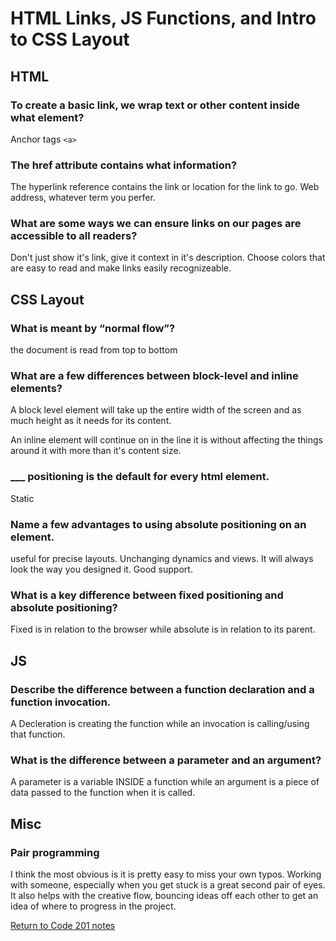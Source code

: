 # HTML Links, JS Functions, and Intro to CSS Layout

## HTML

### To create a basic link, we wrap text or other content inside what element?

Anchor tags `<a>`

### The href attribute contains what information?

The hyperlink reference contains the link or location for the link to go. Web address, whatever term you perfer.

### What are some ways we can ensure links on our pages are accessible to all readers?

Don't just show it's link, give it context in it's description. Choose colors that are easy to read and make links easily recognizeable.

## CSS Layout

### What is meant by “normal flow”?

the document is read from top to bottom

### What are a few differences between block-level and inline elements?

A block level element will take up the entire width of the screen and as much height as it needs for its content.

An inline element will continue on in the line it is without affecting the things around it with more than it's content size.

### ___ positioning is the default for every html element.

Static

### Name a few advantages to using absolute positioning on an element.

useful for precise layouts. Unchanging dynamics and views. It will always look the way you designed it. Good support.

### What is a key difference between fixed positioning and absolute positioning?

Fixed is in relation to the browser while absolute is in relation to its parent.

## JS

### Describe the difference between a function declaration and a function invocation.

A Decleration is creating the function while an invocation is calling/using that function.

### What is the difference between a parameter and an argument?

A parameter is a variable INSIDE a function while an argument is a piece of data passed to the function when it is called.

## Misc

### Pair programming

I think the most obvious is it is pretty easy to miss your own typos. Working with someone, especially when you get stuck is a great second pair of eyes. It also helps with the creative flow, bouncing ideas off each other to get an idea of where to progress in the project.

[Return to Code 201 notes](README.md)
